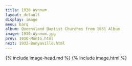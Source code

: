 ```yaml
---
title: 1930 Wynnum
layout: default
display: image
menu: barq
album: Queensland Baptist Churches from 1851 Album
image: 1930-Wynnum.jpg
prev: 1930-Monto.html
next: 1932-Bunyaville.html
---
```

{% include image-head.md %}
{% include image.html %}